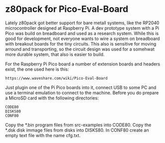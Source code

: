 # z80pack for Pico-Eval-Board

Lately z80pack got better support for bare metall systems, like the
RP2040 microcontroller designed at Raspberry Pi. A dev prototype system
with a Pi Pico was build on breadboard and used as a research system.
While this is good for development, not everyone wants to wire a system
on breadboard with breakout boards for the tiny circuits. This also is
sensitive for moving arround and transporting, so the circuit design was
used for a somehwat more durable system, that also is easier to build.

For the Raspberry Pi Pico board a number of extension boards and headers
exist, the one used here is this:

	https://www.waveshare.com/wiki/Pico-Eval-Board

Just plugin one of the Pi Pico boards into it, connect USB to some PC and
use a terminal emulation to connect to the machine. Before you do prepare
a MicroSD card with the following directories:

	CODE80
	DISKS80
	CONF80

Copy the *.bin program files from src-examples into CODE80.
Copy the *.dsk disk immage files from disks into DISKS80.
In CONF80 create an empty text file with the name cfg.txt.
